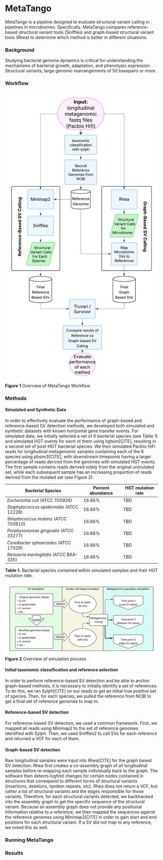 # MetaTango

MetaTango is a pipeline designed to evaluate structural variant calling in pipelines in microbiomes. Specifically, MetaTango compares reference-based structural variant tools (Sniffles) and graph-based structural variant tools (Rhea) to determine which method is better in different situations. 

### Background
Studying bacterial genome dynamics is critical for understanding the mechanisms of bacterial growth, adaptation, and phenotypic expression. Structural variants, large genomic rearrangements of 50 basepairs or more. 

### Workflow
![MetaTango Workflow](https://github.com/collaborativebioinformatics/MetaTango/blob/main/MetaTango_Workflow_v1.png)
**Figure 1** Overview of MetaTango Workflow

### Methods

#### Simulated and Synthetic Data
In order to effectively evaluate the performance of graph-based and reference-based SV detection methods, we developed both simulated and synthetic datasets with known horizontal gene transfer events. For simulated data, we initially selected a set of 6 bacterial species (see Table 1) and simulated HGT events for each of them using hgtsim[CITE], resulting in a second set of post-HGT bacterial species. We then simulated Pacbio HiFi reads for longitudinal metagenomic samples containing each of the 6 species using pbsim3[CITE], with downstream timepoints having a larger percentage of reads derived from the genomes with simulated HGT events. The first sample contains reads derived solely from the original unmutated set, while each subsequent sample has an increasing proportion of reads derived from the mutated set (see Figure 2). 

| Bacterial Species                         | Percent abundance | HGT mutation rate |
|-------------------------------------------|-------------------|-------------------|
| *Escherichia coli* (ATCC 700926)          | 16.66%            | TBD               |
| *Staphylococcus epidermidis* (ATCC 12228) | 16.66%            | TBD               |
| *Streptococcus mutans* (ATCC 700610)      | 16.66%            | TBD               |
| *Porphyromonas gingivalis* (ATCC 33277)   | 16.66%            | TBD               |
| *Cereibacter sphaeroides* (ATCC 17029)    | 16.66%            | TBD               |
| *Neisseria meningitidis* (ATCC BAA-335)   | 16.66%            | TBD               |
**Table 1.** Bacterial species contained within simulated samples and their HGT mutation rate.

![MetaTango Simulation Overview](https://github.com/collaborativebioinformatics/MetaTango/blob/main/Metagnomic_simulation.png)
**Figure 2** Overview of simulation process

#### Initial taxonomic classification and reference selection
In order to perform reference-based SV detection and be able to anchor graph-based methods, it is necessary to initially identify a set of references. To do this, we ran Sylph[CITE] on our reads to get an initial true positive set of species. Then, for each species, we pulled the reference from NCBI to get a final set of reference genomes to map to.  

#### Reference-based SV detection
For reference-based SV detection, we used a common framework. First, we mapped all reads using Minimap2 to the set of reference genomes identified with Sylph. Then, we used Sniffles2 to call SVs for each reference and returned a VCF for each of them. 

#### Graph-based SV detection
Raw longitudinal samples were input into Rhea[CITE] for the graph based SV detection. Rhea first creates a co-assembly graph of all longitudinal samples before re-mapping each sample individually back to the graph. The software then detects logfold changes for certain nodes contained in structures that correspond to different forms of structural variants (insertions, deletions, tandem repeats, etc). Rhea does not return a VCF, but rather a list of structural variants and the edges responsible for those variants. Therefore, for each structural variants detected, we backtracked into the assembly graph to get the specific sequence of the structural variant. Because an assembly graph does not provide any positional information relative to a reference, we then mapped the sequences against the reference genomes using Minimap2[CITE] in order to gain start and end positions for each structural variant. If a SV did not map to any reference, we noted this as well.  


### Running MetaTango


### Results
